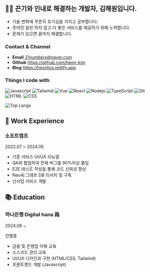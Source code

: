 ## 👋🏻 끈기와 인내로 해결하는 개발자, 김해원입니다.

- 기술 변화에 꾸준히 호기심을 가지고 공부합니다.
- 주어진 일만 하지 않고 더 좋은 서비스를 제공하기 위해 노력합니다.
- 문제가 있으면 끝까지 해결합니다.

### Contact & Channel

- **Email** 21numbers@naver.com
- **Github** https://github.com/heon-kim
- **Blog** https://heonlog.netlify.app

### Things I code with

<p>
  <img alt="Javascript" src="https://img.shields.io/badge/-Javascript-F7DF1E?style=flat-square&logo=javascript&logoColor=white" />
  <img alt="Tailwind" src="https://img.shields.io/badge/-Tailwind_CSS-38B2AC?style=flat-square&logo=tailwind-css&logoColor=white" />
  <img alt="Vue" src="https://img.shields.io/badge/-Vue.js-35495E?style=flat-square&logo=vue.js&logoColor=white" />
  <img alt="React" src="https://img.shields.io/badge/-React.js-1572B6?style=flat-square&logo=react&logoColor=white" />
  <img alt="Nodejs" src="https://img.shields.io/badge/-Nodejs-43853d?style=flat-square&logo=Node.js&logoColor=white" />
  <img alt="TypeScript" src="https://img.shields.io/badge/-TypeScript-007ACC?style=flat-square&logo=typescript&logoColor=white" />
  <img alt="Git" src="https://img.shields.io/badge/-Git-F05032?style=flat-square&logo=git&logoColor=white" />
    <img alt="HTML" src="https://img.shields.io/badge/-HTML-E34F26?style=flat-square&logo=html5&logoColor=white" />
      <img alt="CSS" src="https://img.shields.io/badge/-CSS-1572B6?style=flat-square&logo=css3&logoColor=white" />
</p>

![Top Langs](https://github-readme-stats.vercel.app/api/top-langs/?username=heon-kim&layout=compact)

## 💼 Work Experience
### 소프트캠프 
2022.07 ~ 2024.05
- 기존 서비스 UI/UX 리뉴얼
- QA와 협업하여 전체 버그를 90%이상 줄임
- E2E 테스트 작성을 통해 코드 신뢰성 향상
- Neo4j 그래프 DB 리서치 및 구축
- 신사업 서비스 개발


## 📚 Education

### 하나은행 Digital hana 路 

2024.08 ~ 

진행중

- 금융 및 은행업 이해 교육
- 소스코드 관리 교육
- UI/UX 디자인과 구현 (HTML/CSS, Tailwind)
- 프론트엔드 개발 (Javascript)
